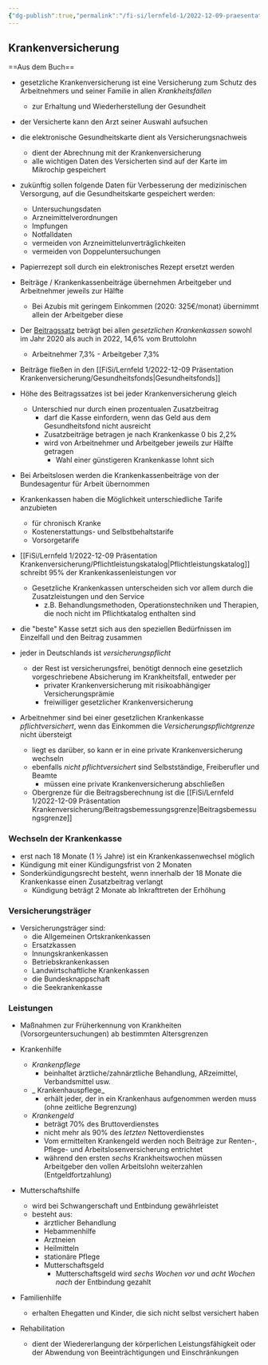 ```yaml
---
{"dg-publish":true,"permalink":"/fi-si/lernfeld-1/2022-12-09-praesentation-krankenversicherung/s-40-48-sozialversicherungen/"}
---
```



## Krankenversicherung

==Aus dem Buch==

- gesetzliche Krankenversicherung ist eine Versicherung zum Schutz des Arbeitnehmers und seiner Familie in allen _Krankheitsfällen_
	- zur Erhaltung und Wiederherstellung der Gesundheit

- der Versicherte kann den Arzt seiner Auswahl aufsuchen
- die elektronische Gesundheitskarte dient als Versicherungsnachweis
	- dient der Abrechnung mit der Krankenversicherung
	- alle wichtigen Daten des Versicherten sind auf der Karte im Mikrochip gespeichert

- zukünftig sollen folgende Daten für Verbesserung der medizinischen Versorgung, auf die Gesundheitskarte gespeichert werden:
	- Untersuchungsdaten
	- Arzneimittelverordnungen
	- Impfungen
	- Notfalldaten
	- vermeiden von Arzneimittelunverträglichkeiten
	- vermeiden von Doppeluntersuchungen

- Papierrezept soll durch ein elektronisches Rezept ersetzt werden

- Beiträge / Krankenkassenbeiträge übernehmen Arbeitgeber und Arbeitnehmer jeweils zur Hälfte
	- Bei Azubis mit geringem Einkommen (2020: 325€/monat) übernimmt allein der Arbeitgeber diese
- Der [Beitragssatz](https://www.bundesgesundheitsministerium.de/beitraege.html) beträgt bei allen _gesetzlichen Krankenkassen_ sowohl im Jahr 2020 als auch in 2022, 14,6% vom Bruttolohn
	- Arbeitnehmer 7,3% - Arbeitgeber 7,3%
- Beiträge fließen in den [[FiSi/Lernfeld 1/2022-12-09 Präsentation Krankenversicherung/Gesundheitsfonds\|Gesundheitsfonds]]
- Höhe des Beitragssatzes ist bei jeder Krankenversicherung gleich
	- Unterschied nur durch einen prozentualen Zusatzbeitrag
		- darf die Kasse einfordern, wenn das Geld aus dem Gesundheitsfond nicht ausreicht
		- Zusatzbeiträge betragen je nach Krankenkasse 0 bis 2,2%
		- wird von Arbeitnehmer und Arbeitgeber jeweils zur Hälfte getragen
			- Wahl einer günstigeren Krankenkasse lohnt sich

- Bei Arbeitslosen werden die Krankenkassenbeiträge von der Bundesagentur für Arbeit übernommen
- Krankenkassen haben die Möglichkeit unterschiedliche Tarife anzubieten
	- für chronisch Kranke
	- Kostenerstattungs- und Selbstbehaltstarife
	- Vorsorgetarife

- [[FiSi/Lernfeld 1/2022-12-09 Präsentation Krankenversicherung/Pflichtleistungskatalog\|Pflichtleistungskatalog]] schreibt 95% der Krankenkassenleistungen vor
	- Gesetzliche Krankenkassen unterscheiden sich vor allem durch die Zusatzleistungen und den Service
		- z.B. Behandlungsmethoden, Operationstechniken und Therapien, die noch nicht im Pflichtkatalog enthalten sind

- die "beste" Kasse setzt sich aus den speziellen Bedürfnissen im Einzelfall und den Beitrag zusammen

- jeder in Deutschlands ist _versicherungspflicht_
	- der Rest ist versicherungsfrei, benötigt dennoch eine gesetzlich vorgeschriebene Absicherung im Krankheitsfall, entweder per
		- privater Krankenversicherung mit risikoabhängiger Versicherungsprämie
		- freiwilliger gesetzlicher Krankenversicherung
- Arbeitnehmer sind bei einer gesetzlichen Krankenkasse _pflichtversichert_, wenn das Einkommen die _Versicherungspflichtgrenze_ nicht übersteigt
	- liegt es darüber, so kann er in eine private Krankenversicherung wechseln
	- ebenfalls _nicht pflichtversichert_ sind Selbstständige, Freiberufler und Beamte
		- müssen eine private Krankenversicherung abschließen
	- Obergrenze für die Beitragsberechnung ist die [[FiSi/Lernfeld 1/2022-12-09 Präsentation Krankenversicherung/Beitragsbemessungsgrenze\|Beitragsbemessungsgrenze]]


### Wechseln der Krankenkasse

- erst nach 18 Monate (1 ½ Jahre) ist ein Krankenkassenwechsel möglich
- Kündigung mit einer Kündigungsfrist von 2 Monaten
- Sonderkündigungsrecht besteht, wenn innerhalb der 18 Monate die Krankenkasse einen Zusatzbeitrag verlangt
	- Kündigung beträgt 2 Monate ab Inkrafttreten der Erhöhung

### Versicherungsträger

- Versicherungsträger sind:
	- die Allgemeinen Ortskrankenkassen
	- Ersatzkassen
	- Innungskrankenkassen
	- Betriebskrankenkassen
	- Landwirtschaftliche Krankenkassen
	- die Bundesknappschaft
	- die Seekrankenkasse

### Leistungen

- Maßnahmen zur Früherkennung von Krankheiten (Vorsorgeuntersuchungen) ab bestimmten Altersgrenzen

- Krankenhilfe
	- _Krankenpflege_ 
		- beinhaltet ärztliche/zahnärztliche Behandlung, ARzeimittel, Verbandsmittel usw.
	- _ Krankenhauspflege_
		- erhält jeder, der in ein Krankenhaus aufgenommen werden muss (ohne zeitliche Begrenzung)
	- _Krankengeld_
		- beträgt 70% des Bruttoverdienstes
		- nicht mehr als 90% des _letzten_ Nettoverdienstes
		- Vom ermittelten Krankengeld werden noch Beiträge zur Renten-, Pflege- und Arbeitslosenversicherung entrichtet
		- während den ersten _sechs_ Krankheitswochen müssen Arbeitgeber den vollen Arbeitslohn weiterzahlen (Entgeldfortzahlung)

- Mutterschaftshilfe
	- wird bei Schwangerschaft und Entbindung gewährleistet
	- besteht aus:
		- ärztlicher Behandlung
		- Hebammenhilfe
		- Arztneien
		- Heilmitteln
		- stationäre Pflege
		- Mutterschaftsgeld
			- Mutterschaftsgeld wird _sechs Wochen vor_ und _acht Wochen nach_ der Entbindung gezahlt

- Familienhilfe
	- erhalten Ehegatten und Kinder, die sich nicht selbst versichert haben

- Rehabilitation
	- dient der Wiedererlangung der körperlichen Leistungsfähigkeit oder der Abwendung von Beeinträchtigungen und Einschränkungen
